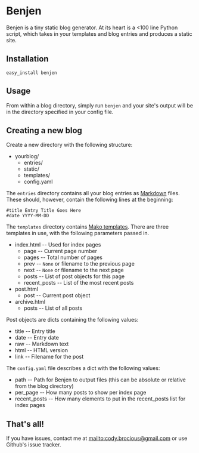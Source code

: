 Benjen
======

Benjen is a tiny static blog generator.  At its heart is a <100 line Python script, which takes in your templates and blog entries and produces a static site.

Installation
------------

    easy_install benjen

Usage
-----

From within a blog directory, simply run `benjen` and your site's output will be in the directory specified in your config file.

Creating a new blog
-------------------

Create a new directory with the following structure:

- yourblog/
  - entries/
  - static/
  - templates/
  - config.yaml

The `entries` directory contains all your blog entries as [Markdown](http://daringfireball.net/projects/markdown/) files.
These should, however, contain the following lines at the beginning:

	#title Entry Title Goes Here
	#date YYYY-MM-DD

The `templates` directory contains [Mako templates](http://www.makotemplates.org/).  There are three templates in use, with the following parameters passed in.

- index.html -- Used for index pages
	- page -- Current page number
	- pages -- Total number of pages
	- prev -- `None` or filename to the previous page
	- next -- `None` or filename to the next page
	- posts -- List of post objects for this page
	- recent_posts -- List of the most recent posts
- post.html
	- post -- Current post object
- archive.html
	- posts -- List of all posts

Post objects are dicts containing the following values:

- title -- Entry title
- date -- Entry date
- raw -- Markdown text
- html -- HTML version
- link -- Filename for the post

The `config.yaml` file describes a dict with the following values:

- path -- Path for Benjen to output files (this can be absolute or relative from the blog directory)
- per_page -- How many posts to show per index page
- recent_posts -- How many elements to put in the recent_posts list for index pages

That's all!
-----------

If you have issues, contact me at [mailto:cody.brocious@gmail.com](cody.brocious@gmail.com) or use Github's issue tracker.
